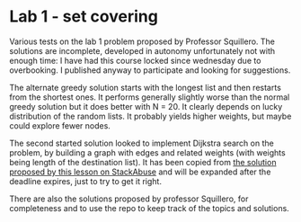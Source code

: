 # Lab 1 - set covering

Various tests on the lab 1 problem proposed by Professor Squillero.
The solutions are incomplete, developed in autonomy unfortunately not with enough time: I have had this course locked since wednesday due to overbooking.
I published anyway to participate and looking for suggestions.

The alternate greedy solution starts with the longest list and then restarts from the shortest ones. It performs generally slightly worse than the normal greedy solution but it does better with N = 20. It clearly depends on lucky distribution of the random lists. It probably yields higher weights, but maybe could explore fewer nodes.

The second started solution looked to implement Dijkstra search on the problem, by building a graph with edges and related weights (with weights being length of the destination list).
It has been copied from [the solution proposed by this lesson on StackAbuse](https://stackabuse.com/courses/graphs-in-python-theory-and-implementation/lessons/dijkstras-algorithm/) and will be expanded after the deadline expires, just to try to get it right.

There are also the solutions proposed by professor Squillero, for completeness and to use the repo to keep track of the topics and solutions.